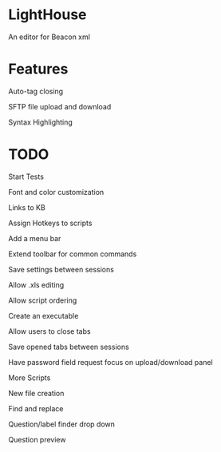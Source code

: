 LightHouse
==========

An editor for Beacon xml

Features
========
Auto-tag closing

SFTP file upload and download

Syntax Highlighting

TODO
====
Start Tests

Font and color customization

Links to KB

Assign Hotkeys to scripts

Add a menu bar

Extend toolbar for common commands

Save settings between sessions

Allow .xls editing

Allow script ordering

Create an executable

Allow users to close tabs

Save opened tabs between sessions

Have password field request focus on upload/download panel

More Scripts

New file creation

Find and replace

Question/label finder drop down

Question preview